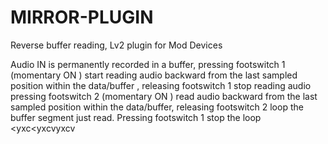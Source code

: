 # MIRROR-PLUGIN
Reverse buffer reading, Lv2 plugin for Mod Devices 

Audio IN is permanently recorded in a buffer, pressing footswitch 1 (momentary ON ) start reading audio backward from the last sampled position within the data/buffer , releasing footswitch 1 stop reading audio
pressing footswitch 2 (momentary ON ) read audio backward from the last sampled position within the data/buffer, releasing footswitch 2 loop the buffer segment just read. Pressing footswitch 1  stop the loop
<yxc<yxcvyxcv
